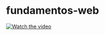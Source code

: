 # fundamentos-web
[![Watch the video](https://radiofm88.com.au/wp-content/uploads/2016/07/music-makes-me-happy.jpg)](https://www.youtube.com/watch?v=pto731FpsyU)
